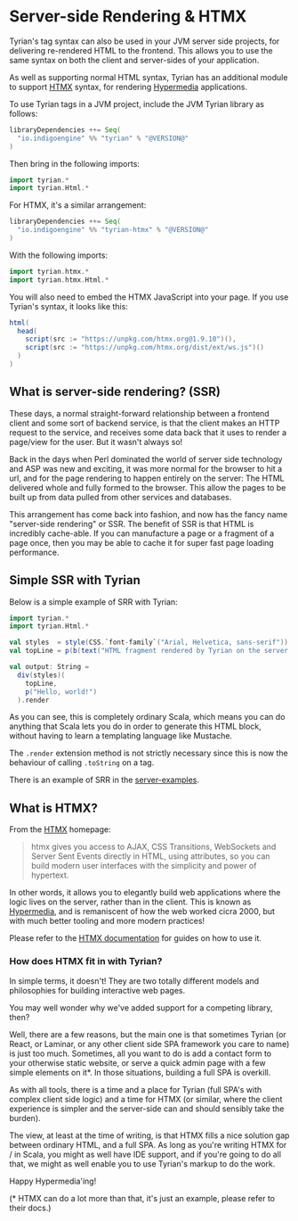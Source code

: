 # Server-side Rendering & HTMX

Tyrian's tag syntax can also be used in your JVM server side projects, for delivering re-rendered HTML to the frontend. This allows you to use the same syntax on both the client and server-sides of your application.

As well as supporting normal HTML syntax, Tyrian has an additional module to support [HTMX](https://htmx.org/) syntax, for rendering [Hypermedia](https://en.wikipedia.org/wiki/Hypermedia) applications.

To use Tyrian tags in a JVM project, include the JVM Tyrian library as follows:

```scala
libraryDependencies ++= Seq(
  "io.indigoengine" %% "tyrian" % "@VERSION@"
)
```

Then bring in the following imports:

```scala
import tyrian.*
import tyrian.Html.*
```

For HTMX, it's a similar arrangement:

```scala
libraryDependencies ++= Seq(
  "io.indigoengine" %% "tyrian-htmx" % "@VERSION@"
)
```

With the following imports:

```scala
import tyrian.htmx.*
import tyrian.htmx.Html.*
```

You will also need to embed the HTMX JavaScript into your page. If you use Tyrian's syntax, it looks like this:

```scala
html(
  head(
    script(src := "https://unpkg.com/htmx.org@1.9.10")(),
    script(src := "https://unpkg.com/htmx.org/dist/ext/ws.js")()
  )
)
```

## What is server-side rendering? (SSR)

These days, a normal straight-forward relationship between a frontend client and some sort of backend service, is that the client makes an HTTP request to the service, and receives some data back that it uses to render a page/view for the user. But it wasn't always so!

Back in the days when Perl dominated the world of server side technology and ASP was new and exciting, it was more normal for the browser to hit a url, and for the page rendering to happen entirely on the server: The HTML delivered whole and fully formed to the browser. This allow the pages to be built up from data pulled from other services and databases.

This arrangement has come back into fashion, and now has the fancy name "server-side rendering" or SSR. The benefit of SSR is that HTML is incredibly cache-able. If you can manufacture a page or a fragment of a page once, then you may be able to cache it for super fast page loading performance.

## Simple SSR with Tyrian

Below is a simple example of SRR with Tyrian:

```scala mdoc:js
import tyrian.*
import tyrian.Html.*

val styles  = style(CSS.`font-family`("Arial, Helvetica, sans-serif"))
val topLine = p(b(text("HTML fragment rendered by Tyrian on the server.")))

val output: String =
  div(styles)(
    topLine,
    p("Hello, world!")
  ).render
```

As you can see, this is completely ordinary Scala, which means you can do anything that Scala lets you do in order to generate this HTML block, without having to learn a templating language like Mustache.

The `.render` extension method is not strictly necessary since this is now the behaviour of calling `.toString` on a tag.

There is an example of SRR in the [server-examples](https://github.com/PurpleKingdomGames/tyrian/tree/main/examples).

## What is HTMX?

From the [HTMX](https://htmx.org/) homepage:

> htmx gives you access to AJAX, CSS Transitions, WebSockets and Server Sent Events directly in HTML, using attributes, so you can build modern user interfaces with the simplicity and power of hypertext.

In other words, it allows you to elegantly build web applications where the logic lives on the server, rather than in the client. This is known as [Hypermedia](https://en.wikipedia.org/wiki/Hypermedia), and is remaniscent of how the web worked cicra 2000, but with much better tooling and more modern practices!

Please refer to the [HTMX documentation](https://htmx.org/docs/) for guides on how to use it.

### How does HTMX fit in with Tyrian?

In simple terms, it doesn't! They are two totally different models and philosophies for building interactive web pages.

You may well wonder why we've added support for a competing library, then?

Well, there are a few reasons, but the main one is that sometimes Tyrian (or React, or Laminar, or any other client side SPA framework you care to name) is just too much. Sometimes, all you want to do is add a contact form to your otherwise static website, or serve a quick admin page with a few simple elements on it*. In those situations, building a full SPA is overkill.

As with all tools, there is a time and a place for Tyrian (full SPA's with complex client side logic) and a time for HTMX (or similar, where the client experience is simpler and the server-side can and should sensibly take the burden).

The view, at least at the time of writing, is that HTMX fills a nice solution gap between ordinary HTML, and a full SPA. As long as you're writing HTMX for / in Scala, you might as well have IDE support, and if you're going to do all that, we might as well enable you to use Tyrian's markup to do the work.

Happy Hypermedia'ing!

(* HTMX can do a lot more than that, it's just an example, please refer to their docs.)

